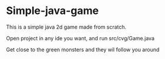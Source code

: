 # Simple-java-game

This is a simple java 2d game made from scratch.

Open project in any ide you want, and run src/cvg/Game.java

Get close to the green monsters and they wil follow you around
